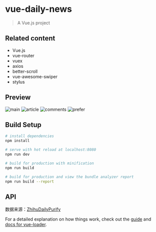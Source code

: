 # vue-daily-news

> A Vue.js project

## Related content

* Vue.js
* vue-router
* vuex
* axios
* better-scroll
* vue-awesome-swiper
* stylus

## Preview

![main](https://github.com/Amanda5293/vue-daily-news/blob/master/src/assets/images/screenshot/main.jpg)
![article](https://github.com/Amanda5293/vue-daily-news/blob/master/src/assets/images/screenshot/article.jpg)
![comments](https://github.com/Amanda5293/vue-daily-news/blob/master/src/assets/images/screenshot/comments.jpg)
![prefer](https://github.com/Amanda5293/vue-daily-news/blob/master/src/assets/images/screenshot/prefer.jpg)

## Build Setup

``` bash
# install dependencies
npm install

# serve with hot reload at localhost:8080
npm run dev

# build for production with minification
npm run build

# build for production and view the bundle analyzer report
npm run build --report
```

## API
数据来源：[ZhihuDailyPurify](https://github.com/izzyleung/ZhihuDailyPurify/wiki/%E7%9F%A5%E4%B9%8E%E6%97%A5%E6%8A%A5-API-%E5%88%86%E6%9E%90)

For a detailed explanation on how things work, check out the [guide](http://vuejs-templates.github.io/webpack/) and [docs for vue-loader](http://vuejs.github.io/vue-loader).
